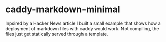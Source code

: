 # caddy-markdown-minimal

Inpsired by a Hacker News article I built a small example that shows how a
deployment of markdown files with caddy would work. Not compiling, the files
just get statically served through a template.
